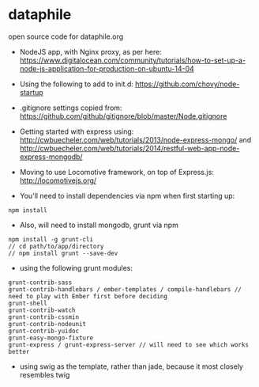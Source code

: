 # dataphile
open source code for dataphile.org

- NodeJS app, with Nginx proxy, as per here:
https://www.digitalocean.com/community/tutorials/how-to-set-up-a-node-js-application-for-production-on-ubuntu-14-04

- Using the following to add to init.d:
https://github.com/chovy/node-startup

- .gitignore settings copied from:
https://github.com/github/gitignore/blob/master/Node.gitignore

- Getting started with express using:
http://cwbuecheler.com/web/tutorials/2013/node-express-mongo/ and
http://cwbuecheler.com/web/tutorials/2014/restful-web-app-node-express-mongodb/

- Moving to use Locomotive framework, on top of Express.js:
http://locomotivejs.org/

- You'll need to install dependencies via npm when first starting up:
```
npm install
```

- Also, will need to install mongodb, grunt via npm
```
npm install -g grunt-cli
// cd path/to/app/directory
// npm install grunt --save-dev
```

- using the following grunt modules:
```
grunt-contrib-sass
grunt-contrib-handlebars / ember-templates / compile-handlebars // need to play with Ember first before deciding
grunt-shell
grunt-contrib-watch
grunt-contrib-cssmin
grunt-contrib-nodeunit
grunt-contrib-yuidoc
grunt-easy-mongo-fixture
grunt-express / grunt-express-server // will need to see which works better
```

- using swig as the template, rather than jade, because it most closely resembles twig
